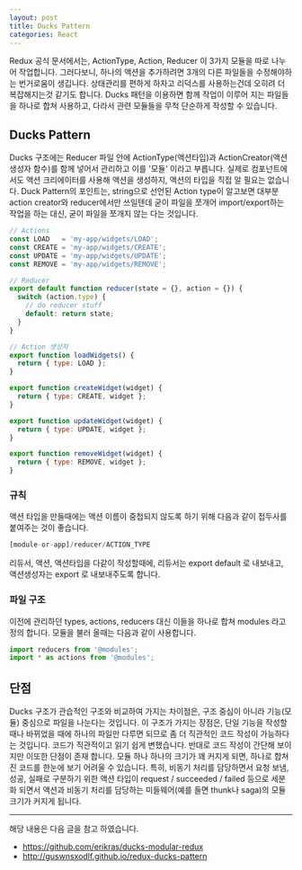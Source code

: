 ```yaml
---
layout: post
title: Ducks Pattern
categories: React
---
```


Redux 공식 문서에서는, ActionType, Action, Reducer 이 3가지 모듈을 따로 나누어 작업합니다. 그러다보니, 하나의 액션을 추가하려면 3개의 다른 파일들을 수정해야하는 번거로움이 생깁니다. 상태관리를 편하게 하자고 리덕스를 사용하는건데 오히려 더 복잡해지는것 같기도 합니다. Ducks 패턴을 이용하면 함께 작업이 이루어 지는 파일들을 하나로 합쳐 사용하고, 다라서 관련 모듈들을 무척 단순하게 작성할 수 있습니다.


## Ducks Pattern
Ducks 구조에는 Reducer 파일 안에 ActionType(액션타입)과 ActionCreator(액션생성자 함수)를 함께 넣어서 관리하고 이를 '모듈' 이라고 부릅니다. 실제로 컴포넌트에서도 액션 크리에이터를 사용해 액션을 생성하지, 액션의 타입을 직접 알 필요는 없습니다. Duck Pattern의 포인트는, string으로 선언된 Action type이 알고보면 대부분 action creator와 reducer에서만 쓰일텐데 굳이 파일을 쪼개어 import/export하는 작업을 하는 대신, 굳이 파일을 쪼개지 않는 다는 것입니다.

```js
// Actions
const LOAD   = 'my-app/widgets/LOAD';
const CREATE = 'my-app/widgets/CREATE';
const UPDATE = 'my-app/widgets/UPDATE';
const REMOVE = 'my-app/widgets/REMOVE';

// Reducer
export default function reducer(state = {}, action = {}) {
  switch (action.type) {
    // do reducer stuff
    default: return state;
  }
}

// Action 생성자
export function loadWidgets() {
  return { type: LOAD };
}

export function createWidget(widget) {
  return { type: CREATE, widget };
}

export function updateWidget(widget) {
  return { type: UPDATE, widget };
}

export function removeWidget(widget) {
  return { type: REMOVE, widget };
}
```

### 규칙
액션 타입을 만들때에는 액션 이름이 중첩되지 않도록 하기 위해 다음과 같이 접두사를 붙여주는 것이 좋습니다. 

```js
[module-or-app]/reducer/ACTION_TYPE
```


리듀서, 액션, 액션타임을 다같이 작성할때에, 리듀서는 export default 로 내보내고, 액션생성자는 export 로 내보내주도록 합니다.


### 파일 구조
이전에 관리하던 types, actions, reducers 대신 이들을 하나로 합쳐 modules 라고 정의 합니다. 모듈을 불러 올때는 다음과 같이 사용합니다.

```js
import reducers from '@modules';
import * as actions from '@modules';
```

## 단점
Ducks 구조가 관습적인 구조와 비교하여 가지는 차이점은, 구조 중심이 아니라 기능(모듈) 중심으로 파일을 나눈다는 것입니다. 이 구조가 가지는 장점은, 단일 기능을 작성할 때나 바뀌었을 때에 하나의 파일만 다루면 되므로 좀 더 직관적인 코드 작성이 가능하다는 것입니다. 코드가 직관적이고 읽기 쉽게 변했습니다. 반대로 코드 작성이 간단해 보이지만 이또한 단점이 존재 합니다. 모듈 하나 하나의 크기가 꽤 커지게 되면, 하나로 합쳐진 코드를 한눈에 보기 어려울 수 있습니다. 특히, 비동기 처리를 담당하면서 요청 보냄, 성공, 실패로 구분하기 위한 액션 타입이 request / succeeded / failed 등으로 세분화 되면서 액션과 비동기 처리를 담당하는 미들웨어(예를 들면 thunk나 saga)의 모듈 크기가 커지게 됩니다. 

----
해당 내용은 다음 글을 참고 하였습니다.
- https://github.com/erikras/ducks-modular-redux
- http://guswnsxodlf.github.io/redux-ducks-pattern